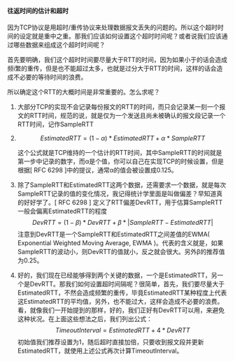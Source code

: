 #### 往返时间的估计和超时

因为TCP协议是用超时/重传协议来处理数据报文丢失的问题的。所以这个超时时间的设定就是重中之重。那我们应该如何设置这个超时时间呢？或者说我们应该通过哪些数据来组成这个超时时间呢？

首先要明确，我们这个超时时间要尽量大于RTT的时间，因为如果小于的话会造成频i繁的重传，但是也不能超过太多，也就是过分大于RTT的时间，这样的话会造成不必要的等待时间的浪费。 

所以确定这个RTT的大概时间是非常重要的。怎么求呢？

1. 大部分TCP的实现不会记录每份报文的RTT的时间，而只会记录某一刻一个报文的RTT时间，规范的说，就是仅为一个发送且尚未被确认的报文段记录一个RTT时间，记作SampleRTT

2. $$
   EstimatedRTT = ( 1 - α ) * EstimatedRTT + α * SampleRTT
   $$

   这个公式就是TCP维持的一个估计的RTT时间，其中SampleRTT的时间就是第一步中记录的数字，而α是个值，你可以自己在实现TCP的时候设置，但是根据[ RFC 6298 ]中的提议，通常α的值会被设置成0.125。

3. 除了SampleRTT和EstimatedRTT这两个数据，还需要求一个数据，就是每次SampleRTT记录的值的变化情况，我记得统计学里面是叫做偏差？早知道真的好好学了。[ RFC 6298 ] 定义了RTT偏差DevRTT，用于估算SampleRTT一般会偏离EstimatedRTT的程度
   $$
   DevRTT = ( 1- β ) * DevRTT + β * | SampleRTT - EstimatedRTT |
   $$
   注意到DevRTT是一个SampleRTT和EstimatedRTT之间差值的EWMA( Exponential Weighted Moving Average, EWMA )。代表的含义就是，如果SampleRTT的波动小，则DevRTT的值就小，反之就会很大。另外β的推荐值为0.25。

4. 好的，我们现在已经能够得到两个关键的数据，一个是EstimatedRTT，另一个是DevRTT。那我们如何设置超时间隔呢？很简单，首先，我们要尽量大于EstimatedRTT，不然会造成频繁的重传，毕竟EstimatedRTT某种程度上代表这EstimatedRTT的平均值，另外，也不能过大，这样会造成不必要的浪费。看，就像我们一开始提到的那样，好的，我们正好有DevRTT可以用，来避免这种状况。在上面这些想法之后，我们列出公式：
   $$
   TimeoutInterval = EstimatedRTT + 4 * DevRTT
   $$
   初始值我们推荐设置为1，随后超时直接加倍，只要收到报文段并更新EstimatedRTT，就使用上述公式再次计算TimeoutInterval。

